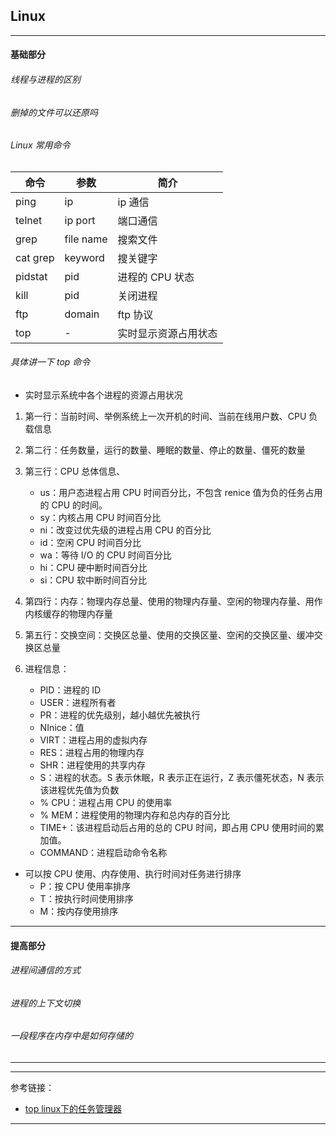 ## Linux

---

#### 基础部分

###### 线程与进程的区别

###### 删掉的文件可以还原吗

###### Linux 常用命令

| 命令 | 参数 | 简介 |
|---|---|---|
| ping | ip | ip 通信 |
| telnet | ip port | 端口通信 |
| grep | file name | 搜索文件 |
| cat grep | keyword | 搜关键字 |
| pidstat | pid | 进程的 CPU 状态 |
| kill | pid | 关闭进程 |
| ftp | domain | ftp 协议 |
| top | - | 实时显示资源占用状态 |

###### 具体讲一下 top 命令

- 实时显示系统中各个进程的资源占用状况

1. 第一行：当前时间、举例系统上一次开机的时间、当前在线用户数、CPU 负载信息

2. 第二行：任务数量，运行的数量、睡眠的数量、停止的数量、僵死的数量

3. 第三行：CPU 总体信息、

    - us：用户态进程占用 CPU 时间百分比，不包含 renice 值为负的任务占用的 CPU 的时间。
    - sy：内核占用 CPU 时间百分比
    - ni：改变过优先级的进程占用 CPU 的百分比
    - id：空闲 CPU 时间百分比
    - wa：等待 I/O 的 CPU 时间百分比
    - hi：CPU 硬中断时间百分比
    - si：CPU 软中断时间百分比

4. 第四行：内存：物理内存总量、使用的物理内存量、空闲的物理内存量、用作内核缓存的物理内存量

5. 第五行：交换空间：交换区总量、使用的交换区量、空闲的交换区量、缓冲交换区总量

6. 进程信息：
    - PID：进程的 ID
    - USER：进程所有者
    - PR：进程的优先级别，越小越优先被执行
    - NInice：值
    - VIRT：进程占用的虚拟内存
    - RES：进程占用的物理内存
    - SHR：进程使用的共享内存
    - S：进程的状态。S 表示休眠，R 表示正在运行，Z 表示僵死状态，N 表示该进程优先值为负数
    - % CPU：进程占用 CPU 的使用率
    - % MEM：进程使用的物理内存和总内存的百分比
    - TIME+：该进程启动后占用的总的 CPU 时间，即占用 CPU 使用时间的累加值。
    - COMMAND：进程启动命令名称

- 可以按 CPU 使用、内存使用、执行时间对任务进行排序
    - P：按 CPU 使用率排序
    - T：按执行时间使用排序
    - M：按内存使用排序

---

#### 提高部分

###### 进程间通信的方式

###### 进程的上下文切换

###### 一段程序在内存中是如何存储的

---



---

参考链接：

- [top linux下的任务管理器](https://linuxtools-rst.readthedocs.io/zh_CN/latest/tool/top.html)

---


















